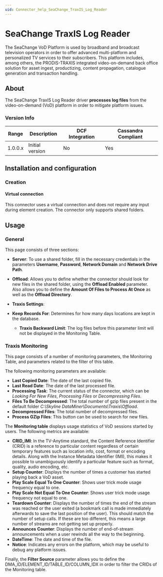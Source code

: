 ```yaml
---
uid: Connector_help_SeaChange_TraxIS_Log_Reader
---
```


# SeaChange TraxIS Log Reader

The SeaChange VoD Platform is used by broadband and broadcast television operators in order to offer advanced multi-platform and personalized TV services to their subscribers. This platform includes, among others, the PRODIS-TRAXIS integrated video-on-demand back office solution for asset ingest, productizing, content propagation, catalogue generation and transaction handling.

## About

The SeaChange TraxIS Log Reader driver **processes log files** from the video-on-demand (VoD) platform in order to mitigate platform issues.

### Version Info

| **Range** | **Description** | **DCF Integration** | **Cassandra Compliant** |
|------------------|-----------------|---------------------|-------------------------|
| 1.0.0.x          | Initial version | No                  | Yes                     |

## Installation and configuration

### Creation

#### Virtual connection

This connector uses a virtual connection and does not require any input during element creation. The connector only supports shared folders.

## Usage

### General

This page consists of three sections:

- **Server**: To use a shared folder, fill in the necessary credentials in the parameters **Username**, **Password**, **Network Domain** and **Network Drive Path**.

- **Offload**: Allows you to define whether the connector should look for new files in the shared folder, using the **Offload Enabled** parameter. Also allows you to define the **Amount Of Files to Process At Once** as well as the **Offload Directory**.

- **Traxis Settings**:

- **Keep Records For**: Determines for how many days locations are kept in the database.
  - **Traxis Backward Limit**: The log files before this parameter limit will not be displayed in the Monitoring Table.

### Traxis Monitoring

This page consists of a number of monitoring parameters, the Monitoring Table, and parameters related to the filter of this table.

The following monitoring parameters are available:

- **Last Copied Date**: The date of the last copied file.
- **Last Read Date**: The date of the last processed file.
- **Processing Task**: The current status of the connector, which can be *Looking For New Files*, *Processing Files* or *Decompressing Files*.
- **Files To Be Decompressed**: The total number of gzip files present in the default folder *C:\Skyline DataMiner\Documents\Traxis\Offload*.
- **Decompressed Files**: The total number of decompressed files.
- **Process GZip Files**: This button can be used to search for new files.

The **Monitoring table** displays usage statistics of VoD sessions started by users. The following metrics are available:

- **CRID_IMI**: In the TV-Anytime standard, the Content Reference Identifier (CRID) is a reference to particular content regardless of certain temporary features such as location info, cost, format or encoding details. Along with the Instance Metadata Identifier (IMI), this makes it possible to unambiguously identify a particular feature such as format, quality, audio encoding, etc.
- **Setup Counter**: Displays the number of times a customer has started playing back a VoD asset.
- **Play Scale Equal To One Counter**: Shows user trick mode usage frequency equal to one.
- **Play Scale Not Equal To One Counter**: Shows user trick mode usage frequency not equal to one.
- **Teardown Counter**: Displays the number of times the end of the stream was reached or the user exited (a bookmark call is made immediately afterwards to save the last position of the user). This should match the number of setup calls. If these are too different, this means a large number of streams are not getting set up properly.
- **Announces** **Counter**: Displays the number of end-of-stream announcements when a user rewinds all the way to the beginning.
- **DateTime**: The date and time of the file.
- **Notice**: Indicates any errors on the platform, which may be useful to debug any platform issues.

Finally, the **Filter Source** parameter allows you to define the DMA_ID/ELEMENT_ID/TABLE_ID/COLUMN_IDX in order to filter the CRIDs of the Monitoring table.
